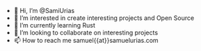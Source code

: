 - 👋 Hi, I’m @SamiUrias
- 👀 I’m interested in create interesting projects and Open Source
- 🌱 I’m currently learning Rust
- 💞️ I’m looking to collaborate on interesting projects
- 📫 How to reach me samuel{{at}}samuelurias.com

<!---
SamiUrias/SamiUrias is a ✨ special ✨ repository because its `README.md` (this file) appears on your GitHub profile.
You can click the Preview link to take a look at your changes.
--->
